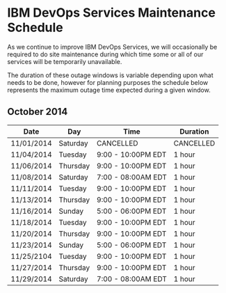 # IBM DevOps Services Maintenance Schedule

As we continue to improve IBM DevOps Services, we will occasionally be required to do site maintenance during which time some or all of our services will be temporarily unavailable.

The duration of these outage windows is variable depending upon what needs to be done,  however for planning purposes the schedule below represents the maximum outage time expected during a given window.


## October 2014

| Date       | Day      | Time                | Duration |
|------------|----------|---------------------|----------|
| 11/01/2014 | Saturday | CANCELLED           |CANCELLED |
| 11/04/2014 | Tuesday  | 9:00 - 10:00PM EDT  | 1 hour   |
| 11/06/2014 | Thursday | 9:00 - 10:00PM EDT  | 1 hour   |
| 11/08/2014 | Saturday | 7:00 - 08:00AM EDT  | 1 hour   |
| 11/11/2014 | Tuesday  | 9:00 - 10:00PM EDT  | 1 hour   |
| 11/13/2014 | Thursday | 9:00 - 10:00PM EDT  | 1 hour   |
| 11/16/2014 | Sunday   | 5:00 - 06:00PM EDT  | 1 hour   |
| 11/18/2014 | Tuesday  | 9:00 - 10:00PM EDT  | 1 hour   |
| 11/20/2014 | Thursday | 9:00 - 10:00PM EDT  | 1 hour   |
| 11/23/2014 | Sunday   | 5:00 - 06:00PM EDT  | 1 hour   |
| 11/25/2104 | Tuesday  | 9:00 - 10:00PM EDT  | 1 hour   |
| 11/27/2014 | Thursday | 9:00 - 10:00PM EDT  | 1 hour   |
| 11/29/2014 | Saturday | 7:00 - 08:00AM EDT  | 1 hour   |
 

